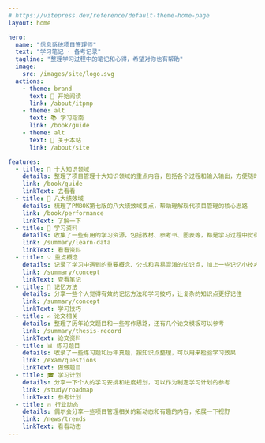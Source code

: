 ```yaml
---
# https://vitepress.dev/reference/default-theme-home-page
layout: home

hero:
  name: "信息系统项目管理师"
  text: "学习笔记 · 备考记录"
  tagline: "整理学习过程中的笔记和心得，希望对你也有帮助"
  image: 
    src: /images/site/logo.svg
  actions:
    - theme: brand
      text: 🎯 开始阅读
      link: /about/itpmp
    - theme: alt
      text: 📚 学习指南
      link: /book/guide
    - theme: alt
      text: 🌈 关于本站
      link: /about/site

features:
  - title: 🎯 十大知识领域
    details: 整理了项目管理十大知识领域的重点内容，包括各个过程和输入输出，方便随时查阅
    link: /book/guide
    linkText: 去看看
  - title: 🚀 八大绩效域
    details: 梳理了PMBOK第七版的八大绩效域要点，帮助理解现代项目管理的核心思路
    link: /book/performance
    linkText: 了解一下
  - title: 📖 学习资料
    details: 收集了一些有用的学习资源，包括教材、参考书、图表等，都是学习过程中觉得不错的
    link: /summary/learn-data
    linkText: 看看资料
  - title: 💡 重点概念
    details: 记录了学习中遇到的重要概念、公式和容易混淆的知识点，加上一些记忆小技巧
    link: /summary/concept
    linkText: 查看笔记
  - title: 🧠 记忆方法
    details: 分享一些个人觉得有效的记忆方法和学习技巧，让复杂的知识点更好记住
    link: /summary/concept
    linkText: 学习技巧
  - title: ✍️ 论文相关
    details: 整理了历年论文题目和一些写作思路，还有几个论文模板可以参考
    link: /summary/thesis-record
    linkText: 论文资料
  - title: 📊 练习题目
    details: 收录了一些练习题和历年真题，按知识点整理，可以用来检验学习效果
    link: /exam/questions
    linkText: 做做题目
  - title: 🎓 学习计划
    details: 分享一下个人的学习安排和进度规划，可以作为制定学习计划的参考
    link: /study/roadmap
    linkText: 参考计划
  - title: 🔥 行业动态
    details: 偶尔会分享一些项目管理相关的新动态和有趣的内容，拓展一下视野
    link: /news/trends
    linkText: 看看动态
---
```


<script setup lang="ts">
  import { onMounted } from 'vue'
  import confetti from 'canvas-confetti'
  onMounted(() => {
    setTimeout(() => {
      confetti({
        particleCount: 100,
        spread: 170,
        origin: { y: 0.6 },
      })
    }, 200)
  })

</script>
